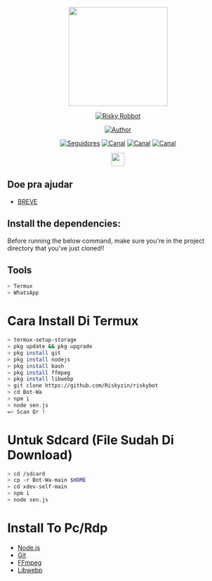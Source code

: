 <p align="center">
<img src=https://i.pinimg.com/originals/01/cf/ee/01cfee1c602fd6798b0183c5ebc2cba6.jpg" width="225" height="225"/>
</p>
<p align="center">
<a href="#"><img title="Risky Robbot" src="https://img.shields.io/badge/Risky%20Modz%20BOT-blue?colorA=%23ff0000&colorB=%23017e40&style=for-the-badge"></a>
</p>

<p align="center">
<a href="https://github.com/Riskyzin"><img title="Author" src="https://img.shields.io/badge/Autor-David-red.svg?style=for-the-badge&logo=github"></a>
</p>
<p align="center">
<a href="https://github.com/SenkuXZ/followers"><img title="Seguidores" src="https://img.shields.io/github/followers/Riskyzin?color=blue&style=flat-square"></a>
<a href="https://www.youtube.com/channel/UCyLZqVdhMzVqRYplY5JXGyg"><img title="Canal" src="https://img.shields.io/github/stars/Riskyzin/riskybot?color=red&style=flat-square"></a>
<a href="https://www.youtube.com/channel/UCyLZqVdhMzVqRYplY5JXGyg"><img title="Canal" src="https://img.shields.io/github/forks/Riskyzin/riskybot?color=red&style=flat-square"></a>
<a href="https://www.youtube.com/channel/UCyLZqVdhMzVqRYplY5JXGyg"><img title="Canal" src="https://img.shields.io/github/watchers/Riskyzin/riskybot?label=Watchers&color=blue&style=flat-square"></a>
</p>
<p align='center'>
   <a href="https://instagram.com/riskyzin"><img height="30" src="https://github.com/TobyG74/TobyG74/blob/main/instagram.jpg?raw=true"></a>
</P>


## Doe pra ajudar
* [BREVE]()


## Install the dependencies:
Before running the below command, make sure you're in the project directory that
you've just cloned!!

## Tools

```bash
> Termux
> WhatsApp

```
# Cara Install Di Termux
```bash
> termux-setup-storage
> pkg update && pkg upgrade
> pkg install git
> pkg install nodejs
> pkg install bash
> pkg install ffmpeg
> pkg install libwebp
> git clone https://github.com/Riskyzin/riskybot
> cd Bot-Wa
> npm i
> node sen.js
=> Scan Qr !
```
# Untuk Sdcard (File Sudah Di Download)
```bash
> cd /sdcard
> cp -r Bot-Wa-main $HOME
> cd xdev-self-main
> npm i
> node sen.js
```

# Install To Pc/Rdp
* [Node.js](https://nodejs.org/en/)
* [Git](https://git-scm.com/downloads)
* [FFmpeg](https://github.com/BtbN/FFmpeg-Builds/releases/download/autobuild-2020-12-08-13-03/ffmpeg-n4.3.1-26-gca55240b8c-win64-gpl-4.3.zip)
* [Libwebp](https://developers.google.com/speed/webp/download)

